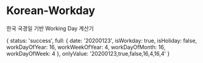 # Korean-Workday

한국 국경일 기반 Working Day 계산기


{
  status: 'success',
  full: {
    date: '20200123',
    isWorkday: true,
    isHoliday: false,
    workDayOfYear: 16,
    workWeekOfYear: 4,
    workDayOfMonth: 16,
    workDayOfWeek: 4
  },
  onlyValue: '20200123,true,false,16,4,16,4'
}